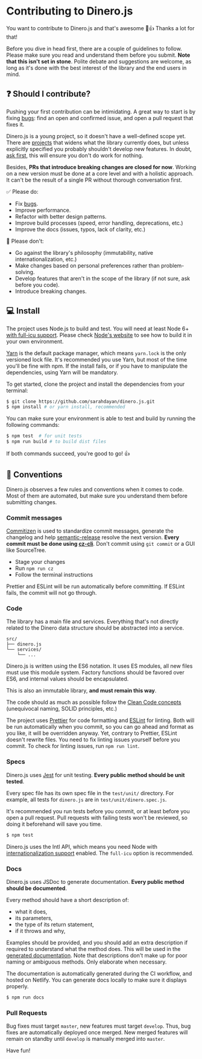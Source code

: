 # Contributing to Dinero.js

You want to contribute to Dinero.js and that's awesome 🎉👍 Thanks a lot for that!

Before you dive in head first, there are a couple of guidelines to follow. Please make sure you read and understand them before you submit. **Note that this isn't set in stone**. Polite debate and suggestions are welcome, as long as it's done with the best interest of the library and the end users in mind.

## ❓ Should I contribute?

Pushing your first contribution can be intimidating. A great way to start is by fixing [bugs][dinero:issues]: find an open and confirmed issue, and open a pull request that fixes it.

Dinero.js is a young project, so it doesn't have a well-defined scope yet. There are [projects][dinero:projects] that widens what the library currently does, but unless explicitly specified you probably shouldn't develop new features. In doubt, [ask first][dinero:issues], this will ensure you don't do work for nothing.

Besides, **PRs that introduce breaking changes are closed for now**. Working on a new version must be done at a core level and with a holistic approach. It can't be the result of a single PR without thorough conversation first.

✅ Please do:

- Fix [bugs][dinero:issues].
- Improve performance.
- Refactor with better design patterns.
- Improve build processes (speed, error handling, deprecations, etc.)
- Improve the docs (issues, typos, lack of clarity, etc.)

🚫 Please don't:

- Go against the library's philosophy (immutability, native internationalization, etc.)
- Make changes based on personal preferences rather than problem-solving.
- Develop features that aren't in the scope of the library (if not sure, ask before you code).
- Introduce breaking changes.

## 💻 Install

The project uses Node.js to build and test. You will need at least Node 6+ [with full-icu support][node:full-icu]. Please check [Node's website][node] to see how to build it in your own environment.

[Yarn][yarn] is the default package manager, which means `yarn.lock` is the only versioned lock file. It's recommended you use Yarn, but most of the time you'll be fine with npm. If the install fails, or if you have to manipulate the dependencies, using Yarn will be mandatory.

To get started, clone the project and install the dependencies from your terminal:

```sh
$ git clone https://github.com/sarahdayan/dinero.js.git
$ npm install # or yarn install, recommended
```

You can make sure your environment is able to test and build by running the following commands:

```sh
$ npm test  # for unit tests
$ npm run build # to build dist files
```

If both commands succeed, you're good to go! 👍

## 📖 Conventions

Dinero.js observes a few rules and conventions when it comes to code. Most of them are automated, but make sure you understand them before submitting changes.

### Commit messages

[Commitizen][github:commitizen] is used to standardize commit messages, generate the changelog and help [semantic-release][github:semantic-release] resolve the next version. **Every commit must be done using [cz-cli][github:cz-cli]**. Don't commit using `git commit` or a GUI like SourceTree.

- Stage your changes
- Run `npm run cz`
- Follow the terminal instructions

Prettier and ESLint will be run automatically before committing. If ESLint fails, the commit will not go through.

### Code

The library has a main file and services. Everything that's not directly related to the Dinero data structure should be abstracted into a service.

```
src/
├── dinero.js
└── services/
    └── ...
```

Dinero.js is written using the ES6 notation. It uses ES modules, all new files must use this module system. Factory functions should be favored over ES6, and internal values should be encapsulated.

This is also an immutable library, **and must remain this way**.

The code should as much as possible follow the [Clean Code concepts][github:clean-code] (unequivocal naming, SOLID principles, etc.)

The project uses [Prettier][prettier] for code formatting and [ESLint][eslint] for linting. Both will be run automatically when you commit, so you can go ahead and format as you like, it will be overridden anyway. Yet, contrary to Prettier, ESLint doesn't rewrite files. You need to fix linting issues yourself before you commit. To check for linting issues, run `npm run lint`.

### Specs

Dinero.js uses [Jest][jest] for unit testing. **Every public method should be unit tested**.

Every spec file has its own spec file in the `test/unit/` directory. For example, all tests for `dinero.js` are in `test/unit/dinero.spec.js`.

It's recommended you run tests before you commit, or at least before you open a pull request. Pull requests with failing tests won't be reviewed, so doing it beforehand will save you time.

```sh
$ npm test
```

Dinero.js uses the Intl API, which means you need Node with [internationalization support][node:full-icu] enabled. The `full-icu` option is recommended.

### Docs

Dinero.js uses JSDoc to generate documentation. **Every public method should be documented**.

Every method should have a short description of:

- what it does,
- its parameters,
- the type of its return statement,
- if it throws and why,

Examples should be provided, and you should add an extra description if required to understand what the method does. This will be used in the [generated documentation][dinero:docs]. Note that descriptions don't make up for poor naming or ambiguous methods. Only elaborate when necessary.

The documentation is automatically generated during the CI workflow, and hosted on Netlify. You can generate docs locally to make sure it displays properly.

```sh
$ npm run docs
```

### Pull Requests

Bug fixes must target `master`, new features must target `develop`. Thus, bug fixes are automatically deployed once merged. New merged features will remain on standby until `develop` is manually merged into `master`.

Have fun!

[dinero:issues]: https://github.com/sarahdayan/dinero.js/issues
[dinero:projects]: https://github.com/sarahdayan/dinero.js/projects
[yarn]: https://yarnpkg.com
[prettier]: http://prettier.io
[eslint]: http://eslint.org
[jest]: https://facebook.github.io/jest
[node]: https://nodejs.org
[node:full-icu]: https://nodejs.org/api/intl.html#intl_embed_the_entire_icu_full_icu
[dinero:docs]: https://sarahdayan.github.io/dinero.js/
[github:clean-code]: https://github.com/ryanmcdermott/clean-code-javascript
[github:commitizen]: https://github.com/commitizen
[github:semantic-release]: https://github.com/semantic-release/semantic-release
[github:cz-cli]: https://github.com/commitizen/cz-cli
